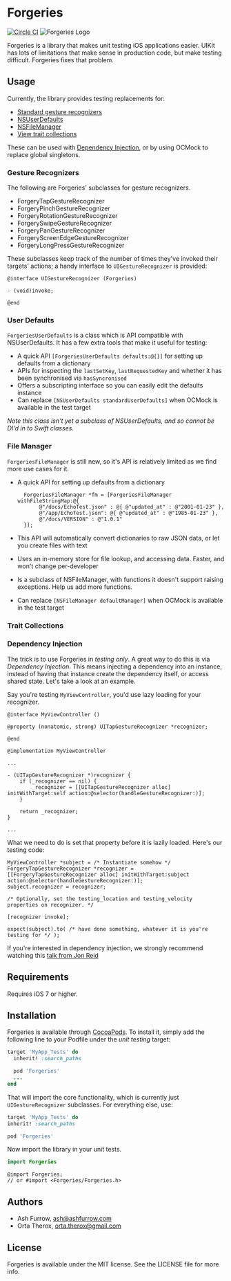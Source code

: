 # Forgeries

[![Circle CI](https://circleci.com/gh/ashfurrow/Forgeries.svg?style=svg)](https://circleci.com/gh/ashfurrow/Forgeries)
![Forgeries Logo](https://cloud.githubusercontent.com/assets/49038/12582759/f6a2c294-c436-11e5-9ee1-aea3e7256240.jpg)

Forgeries is a library that makes unit testing iOS applications easier. UIKit has lots of limitations
that make sense in production code, but make testing difficult. Forgeries fixes that problem.

## Usage

Currently, the library provides testing replacements for:

- [Standard gesture recognizers](#gesture-recognizers)
- [NSUserDefaults](#user-defaults)
- [NSFileManager](#file-manager)
- [View trait collections](#trait-collections)

These can be used with [Dependency Injection](#dependency-injection), or by using OCMock to replace global singletons.

### Gesture Recognizers

The following are Forgeries' subclasses for gesture recognizers.

- ForgeryTapGestureRecognizer
- ForgeryPinchGestureRecognizer
- ForgeryRotationGestureRecognizer
- ForgerySwipeGestureRecognizer
- ForgeryPanGestureRecognizer
- ForgeryScreenEdgeGestureRecognizer
- ForgeryLongPressGestureRecognizer

These subclasses keep track of the number of times they've invoked their targets' actions; a handy interface to `UIGestureRecognizer` is provided:

```objc
@interface UIGestureRecognizer (Forgeries)

- (void)invoke;

@end
```

### User Defaults

`ForgeriesUserDefaults` is a class which is API compatible with NSUserDefaults. It has a few extra tools that make it useful for testing:

- A quick API `[ForgeriesUserDefaults defaults:@{}]` for setting up defaults from a dictionary
- APIs for inspecting the `lastSetKey`, `lastRequestedKey` and whether it has been synchronised via `hasSyncronised`
- Offers a subscripting interface so you can easily edit the defaults instance
- Can replace `[NSUserDefaults standardUserDefaults]` when OCMock is available in the test target

_Note this class isn't yet a subclass of NSUserDefaults, and so cannot be DI'd in to Swift classes._

### File Manager

`ForgeriesFileManager` is still new, so it's API is relatively limited as we find more use cases for it.

- A quick API for setting up defaults from a dictionary
  ``` objc
    ForgeriesFileManager *fm = [ForgeriesFileManager withFileStringMap:@{
         @"/docs/EchoTest.json" : @{ @"updated_at" : @"2001-01-23" },
         @"/app/EchoTest.json": @{ @"updated_at" : @"1985-01-23" },
		 @"/docs/VERSION" : @"1.0.1"
    }];
  ```

- This API will automatically convert dictionaries to raw JSON data, or let you create files with text
- Uses an in-memory store for file lookup, and accessing data. Faster, and won't change per-developer
- Is a subclass of NSFileManager, with functions it doesn't support raising exceptions. Help us add more functions.
- Can replace `[NSFileManager defaultManager]` when OCMock is available in the test target

### Trait Collections



### Dependency Injection

The trick is to use Forgeries in _testing only_. A great way to do this is via _Dependency Injection_. This means injecting a dependency into an instance, instead of having that instance create the dependency itself, or access shared state. Let's take a look at an example.

Say you're testing `MyViewController`, you'd use lazy loading for your recognizer.

```objc
@interface MyViewController ()

@property (nonatomic, strong) UITapGestureRecognizer *recognizer;

@end

@implementation MyViewController

...

- (UITapGestureRecognizer *)recognizer {
	if (_recognizer == nil) {
		_recognizer = [[UITapGestureRecognizer alloc] initWithTarget:self action:@selector(handleGestureRecognizer:)];
	}

	return _recognizer;
}

...
```

What we need to do is set that property before it is lazily loaded. Here's our testing code:

```objc
MyViewController *subject = /* Instantiate somehow */
ForgeryTapGestureRecognizer *recognizer = [[ForgeryTapGestureRecognizer alloc] initWithTarget:subject action:@selector(handleGestureRecognizer:)];
subject.recognizer = recognizer;

/* Optionally, set the testing_location and testing_velocity properties on recognizer. */

[recognizer invoke];

expect(subject).to( /* have done something, whatever it is you're testing for */ );
```

If you're interested in dependency injection, we strongly recommend watching this [talk from Jon Reid](http://qualitycoding.org/dependency-injection/)

## Requirements

Requires iOS 7 or higher.

## Installation

Forgeries is available through [CocoaPods](http://cocoapods.org). To install it, simply add the following line to your Podfile under the _unit testing_ target:

```ruby
target 'MyApp_Tests' do
  inherit! :search_paths

  pod 'Forgeries'
  ...
end
```

That will import the core functionality, which is currently just `UIGestureRecognizer` subclasses. For everything else, use:

```ruby
target 'MyApp_Tests' do
inherit! :search_paths

pod 'Forgeries'
```

Now import the library in your unit tests.

```swift
import Forgeries
```

```objc
@import Forgeries;
// or #import <Forgeries/Forgeries.h>
```

## Authors

- Ash Furrow, ash@ashfurrow.com
- Orta Therox, orta.therox@gmail.com

## License

Forgeries is available under the MIT license. See the LICENSE file for more info.
